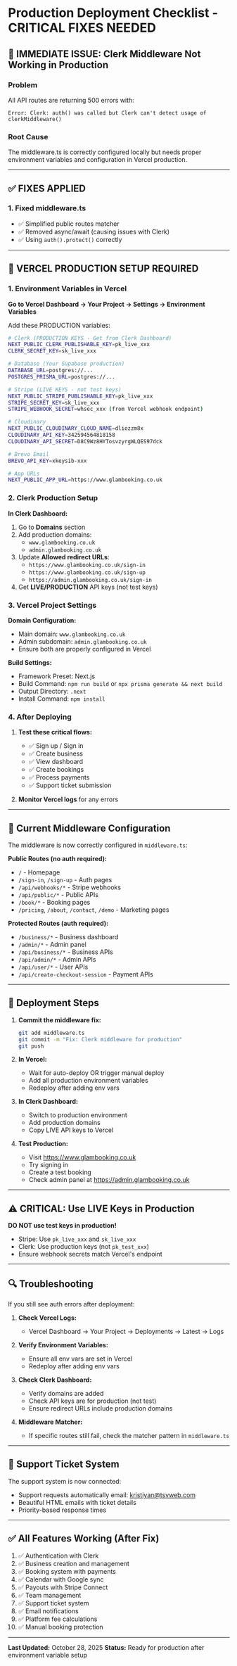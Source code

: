 # Production Deployment Checklist - CRITICAL FIXES NEEDED

## 🚨 IMMEDIATE ISSUE: Clerk Middleware Not Working in Production

### Problem
All API routes are returning 500 errors with:
```
Error: Clerk: auth() was called but Clerk can't detect usage of clerkMiddleware()
```

### Root Cause
The middleware.ts is correctly configured locally but needs proper environment variables and configuration in Vercel production.

---

## ✅ FIXES APPLIED

### 1. Fixed middleware.ts
- ✅ Simplified public routes matcher
- ✅ Removed async/await (causing issues with Clerk)
- ✅ Using `auth().protect()` correctly

---

## 🔧 VERCEL PRODUCTION SETUP REQUIRED

### 1. Environment Variables in Vercel
**Go to Vercel Dashboard → Your Project → Settings → Environment Variables**

Add these PRODUCTION variables:

```bash
# Clerk (PRODUCTION KEYS - Get from Clerk Dashboard)
NEXT_PUBLIC_CLERK_PUBLISHABLE_KEY=pk_live_xxx
CLERK_SECRET_KEY=sk_live_xxx

# Database (Your Supabase production)
DATABASE_URL=postgres://...
POSTGRES_PRISMA_URL=postgres://...

# Stripe (LIVE KEYS - not test keys)
NEXT_PUBLIC_STRIPE_PUBLISHABLE_KEY=pk_live_xxx
STRIPE_SECRET_KEY=sk_live_xxx
STRIPE_WEBHOOK_SECRET=whsec_xxx (from Vercel webhook endpoint)

# Cloudinary
NEXT_PUBLIC_CLOUDINARY_CLOUD_NAME=dliozzm8x
CLOUDINARY_API_KEY=342594564818158
CLOUDINARY_API_SECRET=D8C9Wz8HYTosvzyrgWLQES97dck

# Brevo Email
BREVO_API_KEY=xkeysib-xxx

# App URLs
NEXT_PUBLIC_APP_URL=https://www.glambooking.co.uk
```

### 2. Clerk Production Setup

**In Clerk Dashboard:**
1. Go to **Domains** section
2. Add production domains:
   - `www.glambooking.co.uk`
   - `admin.glambooking.co.uk`
3. Update **Allowed redirect URLs**:
   - `https://www.glambooking.co.uk/sign-in`
   - `https://www.glambooking.co.uk/sign-up`
   - `https://admin.glambooking.co.uk/sign-in`
4. Get **LIVE/PRODUCTION** API keys (not test keys)

### 3. Vercel Project Settings

**Domain Configuration:**
- Main domain: `www.glambooking.co.uk`
- Admin subdomain: `admin.glambooking.co.uk`
- Ensure both are properly configured in Vercel

**Build Settings:**
- Framework Preset: Next.js
- Build Command: `npm run build` or `npx prisma generate && next build`
- Output Directory: `.next`
- Install Command: `npm install`

### 4. After Deploying

1. **Test these critical flows:**
   - ✅ Sign up / Sign in
   - ✅ Create business
   - ✅ View dashboard
   - ✅ Create bookings
   - ✅ Process payments
   - ✅ Support ticket submission

2. **Monitor Vercel logs** for any errors

---

## 📝 Current Middleware Configuration

The middleware is now correctly configured in `middleware.ts`:

**Public Routes (no auth required):**
- `/` - Homepage
- `/sign-in`, `/sign-up` - Auth pages
- `/api/webhooks/*` - Stripe webhooks
- `/api/public/*` - Public APIs
- `/book/*` - Booking pages
- `/pricing`, `/about`, `/contact`, `/demo` - Marketing pages

**Protected Routes (auth required):**
- `/business/*` - Business dashboard
- `/admin/*` - Admin panel
- `/api/business/*` - Business APIs
- `/api/admin/*` - Admin APIs
- `/api/user/*` - User APIs
- `/api/create-checkout-session` - Payment APIs

---

## 🚀 Deployment Steps

1. **Commit the middleware fix:**
   ```bash
   git add middleware.ts
   git commit -m "Fix: Clerk middleware for production"
   git push
   ```

2. **In Vercel:**
   - Wait for auto-deploy OR trigger manual deploy
   - Add all production environment variables
   - Redeploy after adding env vars

3. **In Clerk Dashboard:**
   - Switch to production environment
   - Add production domains
   - Copy LIVE API keys to Vercel

4. **Test Production:**
   - Visit https://www.glambooking.co.uk
   - Try signing in
   - Create a test booking
   - Check admin panel at https://admin.glambooking.co.uk

---

## ⚠️ CRITICAL: Use LIVE Keys in Production

**DO NOT use test keys in production!**
- Stripe: Use `pk_live_xxx` and `sk_live_xxx`
- Clerk: Use production keys (not `pk_test_xxx`)
- Ensure webhook secrets match Vercel's endpoint

---

## 🔍 Troubleshooting

If you still see auth errors after deployment:

1. **Check Vercel Logs:**
   - Vercel Dashboard → Your Project → Deployments → Latest → Logs

2. **Verify Environment Variables:**
   - Ensure all env vars are set in Vercel
   - Redeploy after adding env vars

3. **Check Clerk Dashboard:**
   - Verify domains are added
   - Check API keys are for production (not test)
   - Ensure redirect URLs include production domains

4. **Middleware Matcher:**
   - If specific routes still fail, check the matcher pattern in `middleware.ts`

---

## 📧 Support Ticket System

The support system is now connected:
- Support requests automatically email: kristiyan@tsvweb.com
- Beautiful HTML emails with ticket details
- Priority-based response times

---

## ✅ All Features Working (After Fix)

1. ✅ Authentication with Clerk
2. ✅ Business creation and management
3. ✅ Booking system with payments
4. ✅ Calendar with Google sync
5. ✅ Payouts with Stripe Connect
6. ✅ Team management
7. ✅ Support ticket system
8. ✅ Email notifications
9. ✅ Platform fee calculations
10. ✅ Manual booking protection

---

**Last Updated:** October 28, 2025
**Status:** Ready for production after environment variable setup
